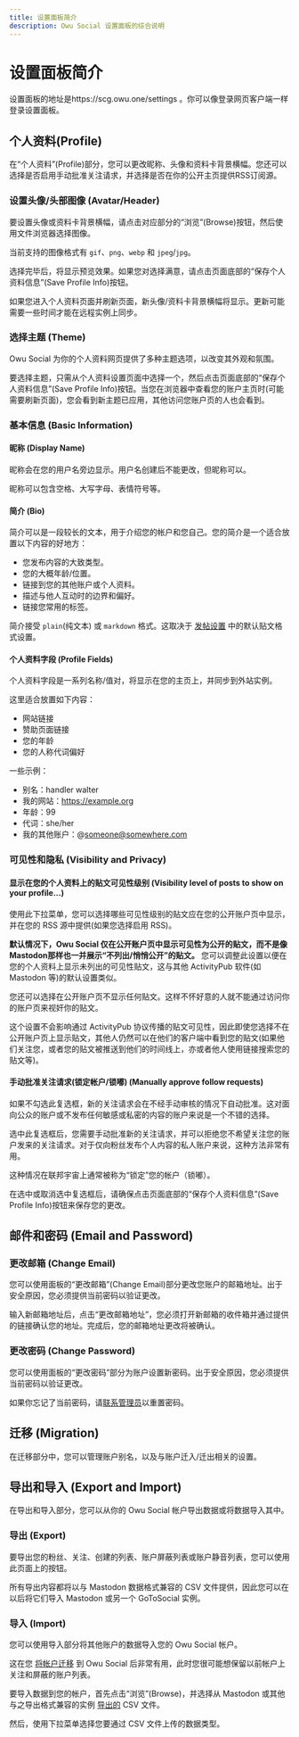 ```yaml
---
title: 设置面板简介
description: Owu Social 设置面板的综合说明
---
```


# 设置面板简介

设置面板的地址是https://scg.owu.one/settings 。你可以像登录网页客户端一样登录设置面板。

## 个人资料(Profile)

在“个人资料”(Profile)部分，您可以更改昵称、头像和资料卡背景横幅。您还可以选择是否启用手动批准关注请求，并选择是否在你的公开主页提供RSS订阅源。

### 设置头像/头部图像 (Avatar/Header)

要设置头像或资料卡背景横幅，请点击对应部分的“浏览”(Browse)按钮，然后使用文件浏览器选择图像。

当前支持的图像格式有 `gif`、`png`、`webp` 和 `jpeg`/`jpg`。

选择完毕后，将显示预览效果。如果您对选择满意，请点击页面底部的“保存个人资料信息”(Save Profile Info)按钮。

如果您进入个人资料页面并刷新页面，新头像/资料卡背景横幅将显示。更新可能需要一些时间才能在远程实例上同步。

### 选择主题 (Theme)

Owu Social 为你的个人资料网页提供了多种主题选项，以改变其外观和氛围。

要选择主题，只需从个人资料设置页面中选择一个，然后点击页面底部的“保存个人资料信息”(Save Profile Info)按钮。当您在浏览器中查看您的账户主页时(可能需要刷新页面)，您会看到新主题已应用，其他访问您账户页的人也会看到。

### 基本信息 (Basic Information)

#### 昵称 (Display Name)

昵称会在您的用户名旁边显示。用户名创建后不能更改，但昵称可以。

昵称可以包含空格、大写字母、表情符号等。

#### 简介 (Bio)

简介可以是一段较长的文本，用于介绍您的帐户和您自己。您的简介是一个适合放置以下内容的好地方：

- 您发布内容的大致类型。
- 您的大概年龄/位置。
- 链接到您的其他账户或个人资料。
- 描述与他人互动时的边界和偏好。
- 链接您常用的标签。

简介接受 `plain`(纯文本) 或 `markdown` 格式。这取决于 [发帖设置](/faq/posting.md) 中的默认贴文格式设置。

#### 个人资料字段 (Profile Fields)

个人资料字段是一系列名称/值对，将显示在您的主页上，并同步到外站实例。

这里适合放置如下内容：

- 网站链接
- 赞助页面链接
- 您的年龄
- 您的人称代词偏好

一些示例：

- 别名：handler walter
- 我的网站：https://example.org
- 年龄：99
- 代词：she/her
- 我的其他账户：@someone@somewhere.com

### 可见性和隐私 (Visibility and Privacy)

#### 显示在您的个人资料上的贴文可见性级别 (Visibility level of posts to show on your profile...)

使用此下拉菜单，您可以选择哪些可见性级别的贴文应在您的公开账户页中显示，并在您的 RSS 源中提供(如果您选择启用 RSS)。

**默认情况下，Owu Social 仅在公开账户页中显示可见性为公开的贴文，而不是像Mastodon那样也一并展示“不列出/悄悄公开”的贴文。** 您可以调整此设置以便在您的个人资料上显示未列出的可见性贴文，这与其他 ActivityPub 软件(如 Mastodon 等)的默认设置类似。

您还可以选择在公开账户页不显示任何贴文。这样不怀好意的人就不能通过访问你的账户页来视奸你的贴文。

这个设置不会影响通过 ActivityPub 协议传播的贴文可见性，因此即使您选择不在公开账户页上显示贴文，其他人仍然可以在他们的客户端中看到您的贴文(如果他们关注您，或者您的贴文被推送到他们的时间线上，亦或者他人使用链接搜索您的贴文等)。

#### 手动批准关注请求(锁定帐户/锁嘟) (Manually approve follow requests)

如果不勾选此复选框，新的关注请求会在不经手动审核的情况下自动批准。这对面向公众的账户或不发布任何敏感或私密的内容的账户来说是一个不错的选择。

选中此复选框后，您需要手动批准新的关注请求，并可以拒绝您不希望关注您的账户发来的关注请求。对于仅向粉丝发布个人内容的私人账户来说，这种方法非常有用。

这种情况在联邦宇宙上通常被称为“锁定”您的帐户（锁嘟）。

在选中或取消选中复选框后，请确保点击页面底部的“保存个人资料信息”(Save Profile Info)按钮来保存您的更改。

## 邮件和密码 (Email and Password)

### 更改邮箱 (Change Email)

您可以使用面板的“更改邮箱”(Change Email)部分更改您账户的邮箱地址。出于安全原因，您必须提供当前密码以验证更改。

输入新邮箱地址后，点击“更改邮箱地址”，您必须打开新邮箱的收件箱并通过提供的链接确认您的地址。完成后，您的邮箱地址更改将被确认。

### 更改密码 (Change Password)

您可以使用面板的“更改密码”部分为账户设置新密码。出于安全原因，您必须提供当前密码以验证更改。

如果你忘记了当前密码，请[联系管理员](/contact.md)以重置密码。

## 迁移 (Migration)

在迁移部分中，您可以管理账户别名，以及与账户迁入/迁出相关的设置。

## 导出和导入 (Export and Import)

在导出和导入部分，您可以从你的 Owu Social 帐户导出数据或将数据导入其中。

### 导出 (Export)

要导出您的粉丝、关注、创建的列表、账户屏蔽列表或账户静音列表，您可以使用此页面上的按钮。

所有导出内容都将以与 Mastodon 数据格式兼容的 CSV 文件提供，因此您可以在以后将它们导入 Mastodon 或另一个 GoToSocial 实例。

### 导入 (Import)

您可以使用导入部分将其他账户的数据导入您的 Owu Social 帐户。

这在您 [将帐户迁移](migration.md) 到 Owu Social 后非常有用，此时您很可能想保留以前帐户上关注和屏蔽的账户列表。

要导入数据到您的帐户，首先点击“浏览”(Browse)，并选择从 Mastodon 或其他与之导出格式兼容的实例 [导出的](https://docs.joinmastodon.org/user/moving/#export) CSV 文件。

然后，使用下拉菜单选择您要通过 CSV 文件上传的数据类型。
